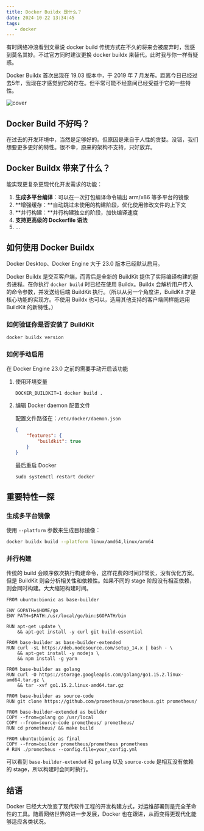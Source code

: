 ```yaml
---
title: Docker Buildx 是什么？
date: 2024-10-22 13:34:45
tags:
   - docker
---
```


有时网络冲浪看到文章说 docker build 传统方式在不久的将来会被废弃时，我感到莫名其妙。不过官方同时建议更换 docker buildx 来替代。此时我与你一样有疑惑。

Docker Buildx 首次出现在 19.03 版本中，于 2019 年 7 月发布。距离今日已经过去5年，我现在才感觉到它的存在。但平常可能不经意间已经受益于它的一些特性。

![cover](cover.webp)

<!--more-->

## Docker Build 不好吗？

在过去的开发环境中，当然是足够好的。但原因是来自于人性的贪婪。没错，我们想要更多更好的特性。很不幸，原来的架构不支持，只好放弃。

## Docker Buildx 带来了什么？

能实现更复杂更现代化开发需求的功能：

1. **生成多平台编译**：可以在一次打包编译命令输出 arm/x86 等多平台的镜像
2. **增强缓存：**自动跳过未使用的构建阶段，优化使用修改文件的上下文
3. **并行构建：**并行构建独立的阶段，加快编译速度
4. **支持更高级的 Dockerfile 语法**
5. …

## 如何使用 Docker Buildx

Docker Desktop、Docker Engine 大于 23.0 版本已经默认启用。

Docker Buildx 是交互客户端，而背后是全新的 BuildKit 提供了实际编译构建的服务进程。在你执行 `docker build` 时已经在使用 Buildx。Buildx 会解析用户传入的命令参数，并发送给后端 BuildKit 执行。（所以从另一个角度讲，BuildKit 才是核心功能的实现方。不使用 Buildx 也可以，选用其他支持的客户端同样能运用 BuildKit 的新特性。）

### 如何验证你是否安装了 BuildKit

```bash
docker buildx version
```

### 如何手动启用

在 Docker Engine 23.0 之前的需要手动开启该功能

1. 使用环境变量
    
    `DOCKER_BUILDKIT=1 docker build .` 
    
2. 编辑 Docker daemon 配置文件
    
    配置文件路径在：`/etc/docker/daemon.json`
    
    ```json
    {
    	"features": {
    		"buildkit": true
    	}
    }
    ```
    
    最后重启 Docker
    
    `sudo systemctl restart docker`
    

## 重要特性一探

### 生成多平台镜像

使用 `--platform` 参数来生成目标镜像：

```bash
docker buildx build --platform linux/amd64,linux/arm64
```

### 并行构建

传统的 build 会顺序依次执行构建命令，这样花费的时间非常长，没有优化方案。但是 BuildKit 则会分析相关性和依赖性。如果不同的 stage 阶段没有相互依赖，则会同时构建。大大缩短构建时间。

```docker
FROM ubuntu:bionic as base-builder

ENV GOPATH=$HOME/go
ENV PATH=$PATH:/usr/local/go/bin:$GOPATH/bin

RUN apt-get update \
    && apt-get install -y curl git build-essential

FROM base-builder as base-builder-extended
RUN curl -sL https://deb.nodesource.com/setup_14.x | bash - \
    && apt-get install -y nodejs \
    && npm install -g yarn

FROM base-builder as golang
RUN curl -O https://storage.googleapis.com/golang/go1.15.2.linux-amd64.tar.gz \
    && tar -xvf go1.15.2.linux-amd64.tar.gz

FROM base-builder as source-code
RUN git clone https://github.com/prometheus/prometheus.git prometheus/

FROM base-builder-extended as builder
COPY --from=golang go /usr/local
COPY --from=source-code prometheus/ prometheus/
RUN cd prometheus/ && make build

FROM ubuntu:bionic as final
COPY --from=builder prometheus/prometheus prometheus
# RUN ./prometheus --config.file=your_config.yml
```

可以看到 `base-builder-extended` 和 `golang` 以及 `source-code` 是相互没有依赖的 stage，所以构建时会同时执行。

## 结语

Docker 已经大大改变了现代软件工程的开发构建方式，对运维部署则是完全革命性的工具。随着网络世界的进一步发展，Docker 也在跟进，从而变得更现代化能够适应各类状况。
